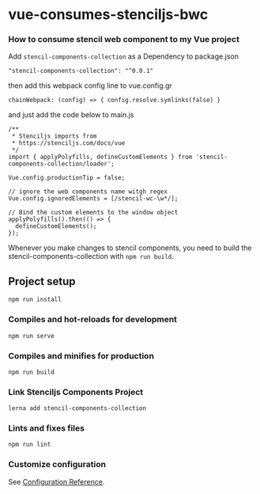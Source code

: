 # vue-consumes-stenciljs-bwc

### How to consume stencil web component to my Vue project

Add `stencil-components-collection` as a Dependency to package.json 
```
"stencil-components-collection": "^0.0.1"
```

then add this webpack config line to vue.config.gr
```
chainWebpack: (config) => { config.resolve.symlinks(false) }
```

and just add the code below to main.js
```
/**
 * Stenciljs imports from
 * https://stenciljs.com/docs/vue
 */
import { applyPolyfills, defineCustomElements } from 'stencil-components-collection/loader';

Vue.config.productionTip = false;

// ignore the web components name witgh regex
Vue.config.ignoredElements = [/stencil-wc-\w*/];

// Bind the custom elements to the window object
applyPolyfills().then(() => {
  defineCustomElements();
});
```

Whenever you make changes to stencil components, you need to build the stencil-components-collection with `npm run build`.

## Project setup
```
npm run install
```

### Compiles and hot-reloads for development
```
npm run serve
```

### Compiles and minifies for production
```
npm run build
```

### Link Stenciljs Components Project
```
lerna add stencil-components-collection
```

### Lints and fixes files
```
npm run lint
```

### Customize configuration
See [Configuration Reference](https://cli.vuejs.org/config/).
